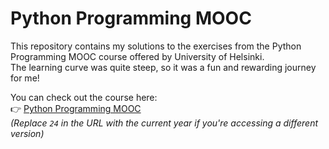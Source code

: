 # Python Programming MOOC

This repository contains my solutions to the exercises from the Python Programming MOOC course offered by University of Helsinki.  
The learning curve was quite steep, so it was a fun and rewarding journey for me!

You can check out the course here:  
👉 [Python Programming MOOC](https://programming-24.mooc.fi)  
_(Replace `24` in the URL with the current year if you're accessing a different version)_
